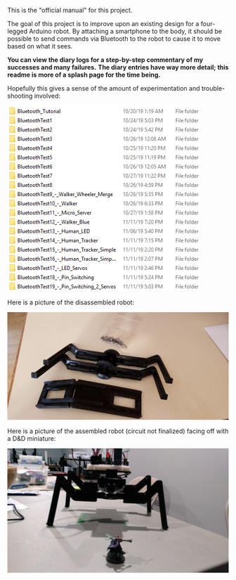 This is the "official manual" for this project.

The goal of this project is to improve upon an existing design for a four-legged Arduino robot.  By attaching a smartphone to the body, it should be possible to send commands via Bluetooth to the robot to cause it to move based on what it sees.

**You can view the diary logs for a step-by-step commentary of my successes and many failures.**
**The diary entries have way more detail; this readme is more of a splash page for the time being.**

Hopefully this gives a sense of the amount of experimentation and trouble-shooting involved:

![Bluetooth Experiments](/BluetoothExperiments.png)

Here is a picture of the disassembled robot:

![Disassembled Robot](/parts.jpg)

Here is a picture of the assembled robot (circuit not finalized) facing off with a D&D miniature:

![Bluetooth Experiments](/dnd.jpg)
